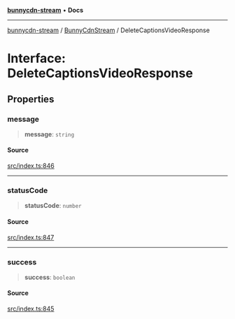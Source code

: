 [**bunnycdn-stream**](../../../README.md) • **Docs**

***

[bunnycdn-stream](../../../globals.md) / [BunnyCdnStream](../README.md) / DeleteCaptionsVideoResponse

# Interface: DeleteCaptionsVideoResponse

## Properties

### message

> **message**: `string`

#### Source

[src/index.ts:846](https://github.com/dan-online/bunnycdn-stream/blob/616be292d397c50e1db742e88f1022206d23e14f/src/index.ts#L846)

***

### statusCode

> **statusCode**: `number`

#### Source

[src/index.ts:847](https://github.com/dan-online/bunnycdn-stream/blob/616be292d397c50e1db742e88f1022206d23e14f/src/index.ts#L847)

***

### success

> **success**: `boolean`

#### Source

[src/index.ts:845](https://github.com/dan-online/bunnycdn-stream/blob/616be292d397c50e1db742e88f1022206d23e14f/src/index.ts#L845)
